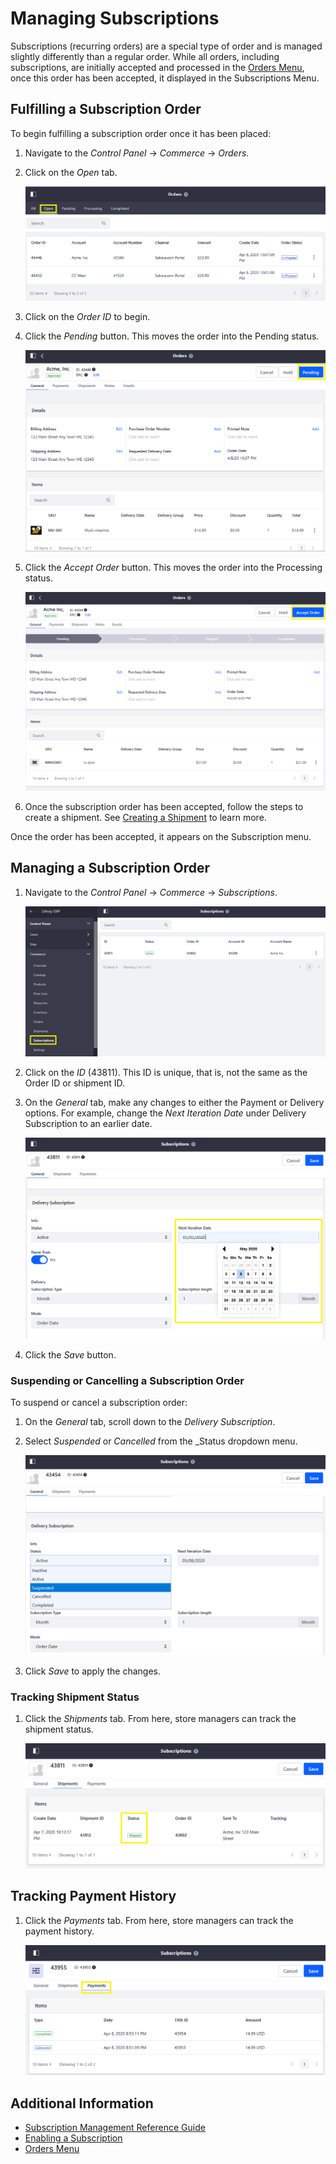# Managing Subscriptions

Subscriptions (recurring orders) are a special type of order and is managed slightly differently than a regular order. While all orders, including subscriptions, are initially accepted and processed in the [Orders Menu](./orders-menu.md), once this order has been accepted, it displayed in the Subscriptions Menu.

## Fulfilling a Subscription Order

To begin fulfilling a subscription order once it has been placed:

1. Navigate to the _Control Panel_ &rarr; _Commerce_ &rarr; _Orders_.
1. Click on the _Open_ tab.

    ![Orders Open tab](./managing-subscriptions/images/01.png)

1. Click on the _Order ID_ to begin.
1. Click the _Pending_ button. This moves the order into the Pending status.

    ![Orders Open tab](./managing-subscriptions/images/07.png)

1. Click the _Accept Order_ button. This moves the order into the Processing status.

    ![Orders Accept Order](./managing-subscriptions/images/02.png)

1. Once the subscription order has been accepted, follow the steps to create a shipment. See [Creating a Shipment](./managing-shipments/creating-a-shipment.md) to learn more.

Once the order has been accepted, it appears on the Subscription menu.

## Managing a Subscription Order

1. Navigate to the _Control Panel_ &rarr; _Commerce_ &rarr; _Subscriptions_.

    ![Subscription menu](managing-subscriptions/images/03.png)

1. Click on the _ID_ (43811). This ID is unique, that is, not the same as the Order ID or shipment ID.
1. On the _General_ tab, make any changes to either the Payment or Delivery options. For example, change the _Next Iteration Date_ under Delivery Subscription to an earlier date.

    ![You can change the next delivery date.](managing-subscriptions/images/04.png)

1. Click the _Save_ button.

### Suspending or Cancelling a Subscription Order

To suspend or cancel a subscription order:

1. On the _General_ tab, scroll down to the _Delivery Subscription_.
1. Select _Suspended_ or _Cancelled_ from the _Status dropdown menu.

    ![Suspending or Cancelling an order](./managing-subscriptions/images/08.png)

1. Click _Save_ to apply the changes.

### Tracking Shipment Status

1. Click the _Shipments_ tab. From here, store managers can track the shipment status.

    ![You can change track the shipment status.](managing-subscriptions/images/05.png)

## Tracking Payment History

1. Click the _Payments_ tab. From here, store managers can track the payment history.

    ![You can track the payment history.](managing-subscriptions/images/06.png)

## Additional Information

* [Subscription Management Reference Guide](./subscription-management-reference-guide.md)
* [Enabling a Subscription](../managing-a-catalog/creating-and-managing-products/products/enabling-a-subscription.md)
* [Orders Menu](./orders-menu.md)
